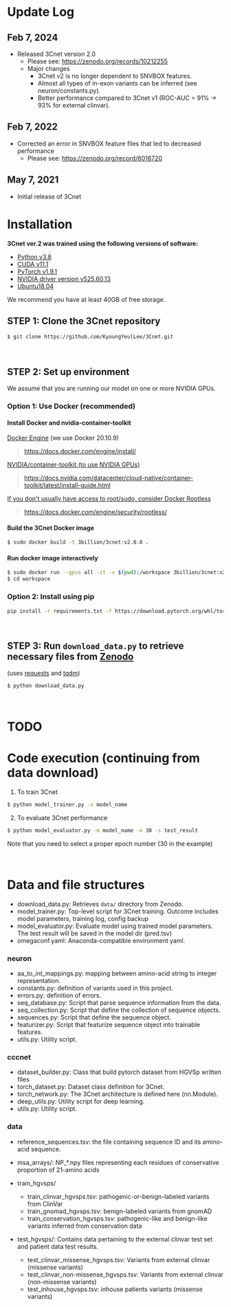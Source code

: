 ﻿# Update Log

## Feb 7, 2024
- Released 3Cnet version 2.0
  - Please see: https://zenodo.org/records/10212255
  - Major changes
    - 3Cnet v2 is no longer dependent to SNVBOX features.
    - Almost all types of in-exon variants can be inferred (see neuron/constants.py).
    - Better performance compared to 3Cnet v1 (ROC-AUC = 91% -> 93% for external clinvar).
## Feb 7, 2022
- Corrected an error in SNVBOX feature files that led to decreased performance
  - Please see: https://zenodo.org/record/6016720
## May 7, 2021
- Initial release of 3Cnet

# Installation

__3Cnet ver.2 was trained using the following versions of software:__
- [Python v3.8](https://www.python.org)
- [CUDA v11.1](https://developer.nvidia.com/cuda-toolkit)
- [PyTorch v1.9.1](https://pytorch.org)
- [NVIDIA driver version v525.60.13](https://www.nvidia.com/Download/index.aspx)
- [Ubuntu18.04](https://ubuntu.com)

We recommend you have at least 40GB of free storage.
<br>

## STEP 1: Clone the 3Cnet repository

```bash
$ git clone https://github.com/KyoungYeulLee/3Cnet.git
```
<br>

## STEP 2: Set up environment
We assume that you are running our model on one or more NVIDIA GPUs.

### Option 1: Use Docker (recommended)

#### __Install Docker and nvidia-container-toolkit__
<ins>Docker Engine</ins> (we use Docker 20.10.9)
> https://docs.docker.com/engine/install/

<ins>NVIDIA/container-toolkit (to use NVIDIA GPUs)</ins>
> https://docs.nvidia.com/datacenter/cloud-native/container-toolkit/latest/install-guide.html

<ins>If you don't usually have access to root/sudo, consider Docker Rootless</ins>
> https://docs.docker.com/engine/security/rootless/

#### __Build the 3Cnet Docker image__
```bash
$ sudo docker build -t 3billion/3cnet:v2.0.0 .
```
#### __Run docker image interactively__
```bash
$ sudo docker run --gpus all -it -v $(pwd):/workspace 3billion/3cnet:v2.0.0 bash
$ cd workspace
```

### Option 2: Install using pip

```bash
pip install -r requirements.txt -f https://download.pytorch.org/whl/torch_stable.html
```
<br>

## STEP 3: Run `download_data.py` to retrieve necessary files from [Zenodo](https://zenodo.org)

(uses [requests](https://requests.readthedocs.io/en/latest/) and [tqdm](https://tqdm.github.io/))
```bash
$ python download_data.py
```
<br>

# TODO


# Code execution (continuing from data download)

1. To train 3Cnet

```bash
$ python model_trainer.py -s model_name
```

2. To evaluate 3Cnet performance

```bash
$ python model_evaluator.py -m model_name -e 30 -s test_result
```
Note that you need to select a proper epoch number (30 in the example)


<br>

# Data and file structures

- download_data.py: Retrieves `data/` directory from Zenodo.
- model_trainer.py: Top-level script for 3Cnet training. Outcome includes model parameters, training log, config backup
- model_evaluator.py: Evaluate model using trained model parameters. The test result will be saved in the model dir (pred.tsv)
- omegaconf.yaml: Anaconda-compatible environment yaml.

### **neuron**
   - aa_to_int_mappings.py: mapping between amino-acid string to integer representation.
   - constants.py: definition of variants used in this project.
   - errors.py: definition of errors.
   - seq_database.py: Script that parse sequence information from the data.
   - seq_collection.py: Script that define the collection of sequence objects.
   - sequences.py: Script that define the sequence object.
   - featurizer.py: Script that featurize sequence object into trainable features.
   - utils.py: Utility script.
  
### **cccnet**
   - dataset_builder.py: Class that build pytorch dataset from HGVSp written files
   - torch_dataset.py: Dataset class definition for 3Cnet.
   - torch_network.py: The 3Cnet architecture is defined here (nn.Module).
   - deep_utils.py: Utility script for deep learning.
   - utils.py: Utility script.

### **data**
   - reference_sequences.tsv: the file containing sequence ID and its amino-acid sequence.
   - msa_arrays/: NP_*.npy files representing each residues of conservative proportion of 21-amino acids

   - train_hgvsps/
     - train_clinvar_hgvsps.tsv: pathogenic-or-benign-labeled  variants from ClinVar
     - train_gnomad_hgvsps.tsv: benign-labeled variants from gnomAD
     - train_conservation_hgvsps.tsv: pathogenic-like and benign-like variants inferred from conservation data

   - test_hgvsps/: Contains data pertaining to the external clinvar test set and patient data test results.
     - test_clinvar_missense_hgvsps.tsv: Variants from external clinvar (missense variants)
     - test_clinvar_non-missense_hgvsps.tsv: Variants from external clinvar (non-missense variants)
     - test_inhouse_hgvsps.tsv: inhouse patients variants (missense variants)
